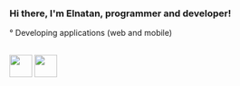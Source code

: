 ### Hi there, I'm Elnatan, programmer and developer!

 ° Developing applications (web and mobile)

<div style="display: inline_block"><br>
  <img text-align="center" height="40" width="40 alt="Elnatan-Kotlin"  src="https://github.com/ElnatanAlves/ElnatanAlves/assets/156375539/a927601f-2779-4888-92a0-feb3bf0c28a2">
  <img text-aling="center" height="40" width="40 alt="Elnatan-Phyton" src="https://github.com/ElnatanAlves/ElnatanAlves/assets/156375539/3956e86b-78b7-4840-96a3-6993625ea5f6">


  


  
